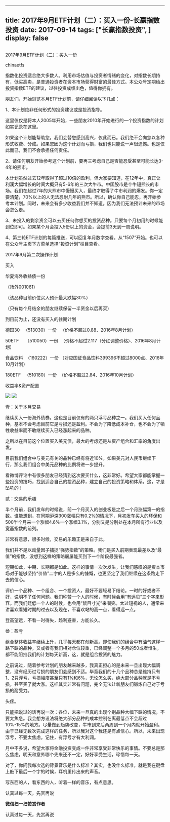 
---
title:  2017年9月ETF计划（二）：买入一份-长赢指数投资
date: 2017-09-14
tags: ["长赢指数投资", ]
display: false
---


## 



2017年9月ETF计划（二）：买入一份




chinaetfs




指数化投资适合绝大多数人。利用市场估值与投资者情绪的变化，对指数长期持有，低买高卖，是普通投资者在资本市场获得财富的最佳方式。本公众号定期给出投资指数ETF的建议，过往投资成绩出色，值得你拥有。


<mpvoice frameborder="0" class="res_iframe js_editor_audio audio_iframe" src="/cgi-bin/readtemplate?t=tmpl/audio_tmpl&amp;name=My%20Personal%20Song&amp;play_length=03:45" isaac2="1" low_size="430.72" source_size="430.7" high_size="1758.39" name="My&nbsp;Personal&nbsp;Song" play_length="225000" voice_encode_fileid="MzIwMTIzNDMwNF8yNjUzNDA4NjEw"></mpvoice>





朋友们，开始浏览本月ETF计划前，请仔细阅读以下几点：



1、本计划绝非任何形式的投资建议或是投资指导。



这里仅仅是将本人2005年开始，一些朋友2010年开始进行的一个投资指数的计划如实记录在这里。



如果这个计划能帮助您，我们会替您感到高兴，仅此而已。我们绝不会向您以各种形式收费、分成。如果您因为这个计划而亏损，我们也只能说一声很遗憾。也是仅此而已，我们不会承担任何责任。



2、请任何朋友开始参考这个计划前，要再三考虑自己是否能忍受甚至可能长达3-4年的熊市。



本计划虽然过去12年取得了超过10倍的盈利，但大家要知道，在12年中，真正让利润大幅增长的时间大概只有5-6年的三次大牛市。中国股市是个牛短熊长的市场。我们在超过7年的大熊市中慢慢买入，最终才取得了牛市利润的爆发。你一定要清楚，70%以上的人无法忍耐几年的熊市。所以，确认你自己能忍，再开始参考本计划。同时，未来会有多少收益我们并不知道。因为我们无法预计未来的市场会怎么走。



3、未投入的剩余资金可以去买任何你想买的投资品种。只要每个月初用的时候能到位即可。如果某个月会投入5份以上的资金，会提前3天到一周说明。



4、第三轮ETF计划的每篇推送，可以回复年月数字查看。从“1507”开始。也可以在公众号主页下方菜单选择“投资计划”栏目查看。







2017年9月第二次操作计划





买入

华夏海外收益债一份

（场外001061）

（该品种目前价位买入预计最大跌幅30%）





（只有每个月结余的朋友继续保留一半资金以后再买）









到目前为止，还没有买入的往期计划



德国30&nbsp;&nbsp; （513030）一份&nbsp;&nbsp; （价格不超过0.88、2016年8月计划）



50ETF&nbsp;&nbsp;&nbsp;&nbsp; （510050）一份&nbsp; （价格不超过2.117（分红调整价格）、2016年8月计划）

食品饮料&nbsp; （160222）一份 （对应国证食品饮料399396不超过8000点、2016年10月计划）

180ETF&nbsp;&nbsp; （510180）一份&nbsp; （价格不超过2.84、2016年10月计划）







收益率&amp;资产配置



<img data-s="300,640" data-type="png" src="https://mmbiz.qpic.cn/mmbiz_png/SEPick5M9xjMpI3SoyTylxJ2Pye5M3junmiagYUFRnIKV5ia08cOrhjbGVsg7IUK65SW63UoCOKvE6ffKOVVBIUsg/0?wx_fmt=png" class="" data-ratio="1.6932153392330382" data-w="339"/>



<img data-s="300,640" data-type="png" src="https://mmbiz.qpic.cn/mmbiz_png/SEPick5M9xjMpI3SoyTylxJ2Pye5M3jun2CWRChuKPtnNkD7Yv8c6O2mwNwUBNeiaicXiabibb8lsy3lDs27aQubIfg/0?wx_fmt=png" class="" data-ratio="0.6226138032305433" data-w="681"/>











壹：关于本月交易

继续买入一份海外债券。这也是目前仅有的两只浮亏品种之一。我们买入任何品种，基本不会考虑目前它是亏损还是盈利。不会为了降低成本补仓，也不会为了牺牲收益率而不敢继续买入已经涨起来的品种。



之所以在目前这个位置买入美元债，最大的考虑还是从资产组合和汇率的角度出发。



目前我们组合中与美元有关的品种已经有将近10%，如果美元对人民币继续下行，那么我们组合中美元品种的比例将进一步提升。



看微博评论中有很多朋友已经猜到这次要买什么，这非常好。希望大家都能掌握一些投资的技巧，找到适合自己的投资品种，建立自己的投资策略和体系，这，才是坠吼的！



贰：交易的乐趣

半个月前，我们发车的时候说，前一个月买入的创业板是之后一个月涨幅第一的指数。谁能想到，在同期沪深300涨幅只有0.2%的情况下，月初发车买入的环保和500半个月来一个涨幅4.6%一个涨幅3.1%，分别又是分别处在本月所有行业以及宽基指数的前列。



非常有意思，很多时候，交易的乐趣正是来自于此。



我们并不是以动量因子捕捉“强势指数”的策略。我们是买入前期表现最差以及“最值”的指数，没想到这样的策略屡屡能买到下一个阶段最强者。



短期如此，中期、长期都是如此。这样的事情一次次发生，让我们感叹的是资本市场对于能够坚持“价值”二字的人是多么的慷慨，也更坚定了我们继续在这条路走下去的信心。



评价一个品种、一个组合、一个投资人，最好不要轻易下结论。一时的好或者不好，说明不了任何问题。我们称赞一个人的时候，有时候会用“有远见”三个字来形容。而我们贬低一个人的时候，也会用“鼠目寸光”来嘲笑。太过短视的人，通常来讲喜欢看短时期的过去以及现在，不喜欢站的高一点，看得远一点。



登高望远，不看一时得失，趋利避害，方能长久。



叁：盈亏

组合整体收益率继续上升，几乎每天都在创新高。即使我们的组合中有油气这样一路下跌的品种，又或者有我们相对仓位较重，已经调整一个多月的50或者恒生，都不能阻挡我们的计划每天新高，这，就是组合投资的魅力。



之前说过，随着参考计划的朋友越来越多，我真正担心的是未来一旦出现大幅调整，没有经历过亏损的朋友们会感到不适。毕竟我们的十几个品种总是维持只有1、2只浮亏，亏损幅度甚至只有1%和6%，无论怎么买，绝大部分品种就是不亏损，甚至买了就大涨。这样其实非常有问题，完全无法让新朋友们锻炼自己对于亏损的耐受力。



头疼。



只能把说过的话再说一次：各位，未来一旦真的出现个别品种大幅下跌的情况，不要太焦急。我会想方设法将绝大部分品种的成本控制在离最低点不会超过10%-15%的地方。尽量做到趋势改变，牛市到来后两周到一个月内就开始盈利。由于已经无数次完成这样的任务，所以我对这个我还是有点信心。所以，未来出现浮亏，不要太焦虑。记住，有浮亏才有大利润。



月中不多说，希望大家将金融投资变成一件非常享受非常快乐的事情。不要总是那么焦虑，明天和意外哪个先来还不一定，好好享受生活，珍惜每一天。



对了，你问我每次选的背景音乐是什么标准？其实，也没什么标准，就是我在键盘上敲下最后一个字的时候，耳机里传出来的声音。



写东西的人，看东西的人，听着一样的音乐，有点意思。







认真过每一天，先赏再说


**微信扫一扫赞赏作者**






认真过每一天，先赏再说








